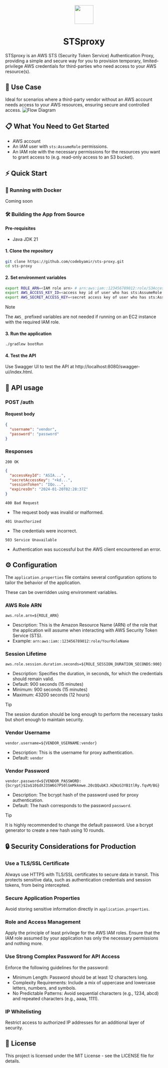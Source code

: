 <div align="center">
<img height="60" src="https://github.com/codebyamir/sts-proxy/assets/54147931/938fd461-02bc-487e-bb03-e1b4c2ed4bb1">
<h1 align="center">STSproxy</h1>
</div>

STSproxy is an AWS STS (Security Token Service) Authentication Proxy, providing a simple and secure way for you to provision temporary, limited-privilege AWS credentials for third-parties who need access to your AWS resource(s).


## 🌟 Use Case
Ideal for scenarios where a third-party vendor without an AWS account needs access to your AWS resources, ensuring secure and controlled access.
![Flow Diagram](https://github.com/codebyamir/sts-proxy/assets/54147931/a37cf74d-a9bd-4907-8e63-e5a9fbd86b20)



## 📋 What You Need to Get Started
- AWS account
- An IAM user with `sts:AssumeRole` permissions.
- An IAM role with the necessary permissions for the resources you want to grant access to (e.g. read-only access to an S3 bucket).

## ⚡ Quick Start

###  🐳 Running with Docker 
Coming soon

### 🛠️ Building the App from Source

#### Pre-requisites
- Java JDK 21
  
#### 1. Clone the repository
```bash
git clone https://github.com/codebyamir/sts-proxy.git
cd sts-proxy
```

#### 2. Set environment variables
```bash
export ROLE_ARN=<IAM role arn> # arn:aws:iam::123456789012:role/S3Access
export AWS_ACCESS_KEY_ID=<access key id of user who has sts:AssumeRole permission>
export AWS_SECRET_ACCESS_KEY=<secret access key of user who has sts:AssumeRole permission>
```

> [!NOTE]
> The `AWS_` prefixed variables are not needed if running on an EC2 instance with the required IAM role.


#### 3. Run the application
```bash
./gradlew bootRun
```

#### 4. Test the API
Use Swagger UI to test the API at http://localhost:8080/swagger-ui/index.html.


## 🚀 API usage

### POST /auth

#### Request body

```json
{
  "username": "vendor", 
  "password": "password"
}
```

### Responses

``200 OK``
```json
{
  "accessKeyId": "ASIA...",
  "secretAccessKey": "+kd...",
  "sessionToken": "IQo...",
  "expiresOn": "2024-01-20T02:28:37Z"
}
```

``400 Bad Request``
- The request body was invalid or malformed.

``401 Unauthorized``
- The credentials were incorrect.

``503 Service Unavailable``
- Authentication was successful but the AWS client encountered an error.

## ⚙️ Configuration

The `application.properties` file contains several configuration options to tailor the behavior of the application. 

These can be overridden using environment variables.

### AWS Role ARN

`aws.role.arn=${ROLE_ARN}`

- Description: This is the Amazon Resource Name (ARN) of the role that the application will assume when interacting with AWS Security Token Service (STS).
- Example: `arn:aws:iam::123456789012:role/YourRoleName`

### Session Lifetime

`aws.role.session.duration.seconds=${ROLE_SESSION_DURATION_SECONDS:900}`
- Description: Specifies the duration, in seconds, for which the credentials should remain valid.
- Default: 900 seconds (15 minutes)
- Minimum: 900 seconds (15 minutes)
- Maximum: 43200 seconds (12 hours)

> [!TIP]
> The session duration should be long enough to perform the necessary tasks but short enough to maintain security.

### Vendor Username

`vendor.username=${VENDOR_USERNAME:vendor}`
- Description: This is the username for proxy authentication.
- Default: `vendor`

### Vendor Password

`vendor.password=${VENDOR_PASSWORD:{bcrypt}$2a$10$dXJ3SW6G7P50lGmMkkmwe.20cQQubK3.HZWzG3YB1tlRy.fqvM/BG}`
- Description: The bcrypt hash of the password used for proxy authentication.
- Default: The hash corresponds to the password `password`.

> [!TIP]
> It is highly recommended to change the default password. Use a bcrypt generator to create a new hash using 10 rounds.


## 🔒 Security Considerations for Production

### Use a TLS/SSL Certificate
Always use HTTPS with TLS/SSL certificates to secure data in transit. This protects sensitive data, such as authentication credentials and session tokens, from being intercepted.

### Secure Application Properties
Avoid storing sensitive information directly in `application.properties`.

### Role and Access Management
Apply the principle of least privilege for the AWS IAM roles. Ensure that the IAM role assumed by your application has only the necessary permissions and nothing more.

### Use Strong Complex Password for API Access
Enforce the following guidelines for the password:
- Minimum Length: Password should be at least 12 characters long.
- Complexity Requirements: Include a mix of uppercase and lowercase letters, numbers, and symbols.
- No Predictable Patterns: Avoid sequential characters (e.g., 1234, abcd) and repeated characters (e.g., aaaa, 1111).

### IP Whitelisting
Restrict access to authorized IP addresses for an additional layer of security.

## 📄 License
This project is licensed under the MIT License - see the LICENSE file for details.
